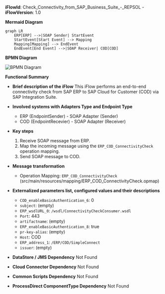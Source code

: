 **iFlowId**: Check_Connectivity_from_SAP_Business_Suite_-_REPSOL - **iFlowVersion**: 1.0

**Mermaid Diagram**
```mermaid
graph LR
    ERP[ERP] -->|SOAP Sender| StartEvent
    StartEvent[Start Event] --> Mapping
    Mapping[Mapping] --> EndEvent
    EndEvent[End Event] -->|SOAP Receiver| COD[COD]
```
**BPMN Diagram**

![BPMN Diagram](./Check_Connectivity_from_SAP_Business_Suite_-_REPSOL-1.0.3.png "BPMN Diagram")

**Functional Summary**
- **Brief description of the iFlow**
  This iFlow performs an end-to-end connectivity check from SAP ERP to SAP Cloud for Customer (COD) via SAP Integration Suite.

- **Involved systems with Adapters Type and Endpoint Type**
  - ERP (EndpointSender) - SOAP Adapter (Sender)
  - COD (EndpointRecevier) - SOAP Adapter (Receiver)

- **Key steps**
  1.  Receive SOAP message from ERP.
  2.  Map the incoming message using the `ERP_COD_ConnectivityCheck` operation mapping.
  3.  Send SOAP message to COD.

- **Message transformation**
  - Operation Mapping: `ERP_COD_ConnectivityCheck` (src/main/resources/mapping/ERP_COD_ConnectivityCheck.opmap)

- **Externalized parameters list, configured values and their descriptions**
  - `COD_enableBasicAuthentication_6`: 0
  - `subject`: (empty)
  - `ERP_wsdlURL_0`: `/wsdl/ConnectivityCheckConsumer.wsdl`
  - `Port`: 443
  - `artifactname`: (empty)
  - `ERP_enableBasicAuthentication_8`: true
  - `pr-key-alias`: (empty)
  - `Host`: COD
  - `ERP_address_1`: `/ERP/COD/SimpleConnect`
  - `issuer`: (empty)

- **DataStore / JMS Dependency**
  Not Found

- **Cloud Connector Dependency**
  Not Found

- **Common Scripts Dependency**
  Not Found

- **ProcessDirect ComponentType Dependency**
  Not Found